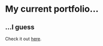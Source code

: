 # My current portfolio...
## ...I guess

Check it out [here](https://malthesers.github.io/portfolio/).
